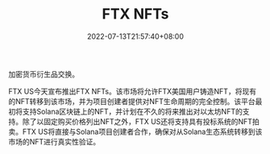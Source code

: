 ﻿---
weight: 
title: "FTX NFTs"
description: "Cryptocurrency Derivatives Exchange"
date: 2022-07-13T21:57:40+08:00
lastmod: 2022-07-13T16:45:40+08:00
draft: false
authors: ["qianxun"]
featuredImage: "154.png"
link: "https://ftx.com/nfts"
tags: ["FTX NFTs","交易所"]
categories: ["navigation"]
navigation: ["交易所"]
lightgallery: true
toc: true
pinned: false
recommend: false
recommend1: false
---
加密货币衍生品交换。

FTX US今天宣布推出FTX NFTs。该市场将允许FTX美国用户铸造NFT，将现有的NFT转移到该市场，并为项目创建者提供对NFT生命周期的完全控制。该平台最初将支持Solana区块链上的NFT，并计划在不久的将来推出对以太坊NFT的支持。除了以固定购买价格列出NFT之外，FTX US还将支持具有投标系统的NFT拍卖。FTX US将直接与Solana项目创建者合作，确保对从Solana生态系统转移到该市场的NFT进行真实性验证。